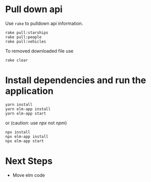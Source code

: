 # Pull down api

Use `rake` to pulldown api information.

    rake pull:starships
    rake pull:people
    rake pull:vehicles

To removed downloaded file use

    rake clear

# Install dependencies and run the application

```
yarn install
yarn elm-app install
yarn elm-app start
```

or (caution: use _npx_ not _npm_)

```
npx install
npx elm-app install
npx elm-app start
```

# Next Steps

* Move elm code
